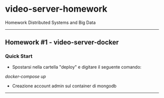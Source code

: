 # video-server-homework
Homework Distributed Systems and Big Data

____________________________________

## Homework #1 - video-server-docker 


### Quick Start 

- Spostarsi nella cartella "deploy" e digitare il seguente comando:

*docker-compose up*

- Creazione account admin sul container di mongodb

___________________________________
